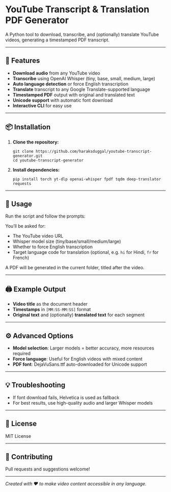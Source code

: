 # YouTube Transcript & Translation PDF Generator

A Python tool to download, transcribe, and (optionally) translate YouTube videos, generating a timestamped PDF transcript.

---

## 🚀 Features

- **Download audio** from any YouTube video
- **Transcribe** using OpenAI Whisper (tiny, base, small, medium, large)
- **Auto language detection** or force English transcription
- **Translate** transcript to any Google Translate-supported language
- **Timestamped PDF** output with original and translated text
- **Unicode support** with automatic font download
- **Interactive CLI** for easy use

---

## 📦 Installation

1. **Clone the repository:**
    ```
    git clone https://github.com/haraksduggal/youtube-transcript-generator.git
    cd youtube-transcript-generator
    ```

2. **Install dependencies:**
    ```
    pip install torch yt-dlp openai-whisper fpdf tqdm deep-translator requests
    ```

---

## 📝 Usage

Run the script and follow the prompts:

You’ll be asked for:
- The YouTube video URL
- Whisper model size (tiny/base/small/medium/large)
- Whether to force English transcription
- Target language code for translation (optional, e.g. `hi` for Hindi, `fr` for French)

A PDF will be generated in the current folder, titled after the video.

---

## 🖨️ Example Output

- **Video title** as the document header
- **Timestamps** in `[MM:SS-MM:SS]` format
- **Original text** and (optionally) **translated text** for each segment

---

## ⚙️ Advanced Options

- **Model selection**: Larger models = better accuracy, more resources required
- **Force language**: Useful for English videos with mixed content
- **PDF font**: DejaVuSans.ttf auto-downloaded for Unicode support

---

## 💡 Troubleshooting

- If font download fails, Helvetica is used as fallback
- For best results, use high-quality audio and larger Whisper models

---

## 📄 License

MIT License

---

## 🤝 Contributing

Pull requests and suggestions welcome!

---

*Created with ❤️ to make video content accessible in any language.*


